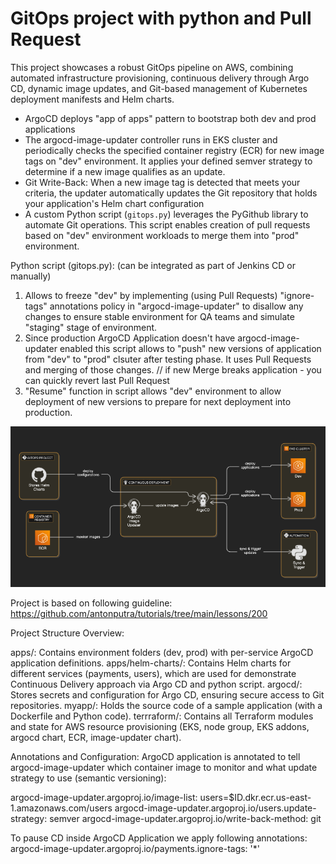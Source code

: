 # GitOps project with python and Pull Request 

This project showcases a robust GitOps pipeline on AWS, combining automated infrastructure provisioning, continuous delivery through Argo CD, dynamic image updates, and Git-based management of Kubernetes deployment manifests and Helm charts. 

- ArgoCD deploys "app of apps" pattern to bootstrap both dev and prod applications
- The argocd-image-updater controller runs in EKS cluster and periodically checks the specified container registry (ECR) for new image tags on "dev" environment. It applies your defined semver strategy to determine if a new image qualifies as an update.
- Git Write-Back: When a new image tag is detected that meets your criteria, the updater automatically updates the Git repository that holds your application's Helm chart configuration
- A custom Python script (`gitops.py`) leverages the PyGithub library to automate Git operations. This script enables creation of pull requests based on "dev" environment workloads to merge them into "prod" environment. 

Python script (gitops.py): (can be integrated as part of Jenkins CD or manually)
1. Allows to freeze "dev" by implementing (using Pull Requests) "ignore-tags" annotations policy in "argocd-image-updater" to disallow any changes to ensure stable environment for QA teams and simulate "staging" stage of environment.
2. Since production ArgoCD Application doesn't have argocd-image-updater enabled this script allows to "push" new versions of application from "dev" to "prod" clsuter after testing phase. It uses Pull Requests and merging of those changes.
// if new Merge breaks application - you can quickly revert last Pull Request
3. "Resume" function in script allows "dev" environment to allow deployment of new versions to prepare for next deployment into production.


![GitOps via ArgoCD](gitops.png)


Project is based on following guideline:
https://github.com/antonputra/tutorials/tree/main/lessons/200

Project Structure Overview:

apps/: Contains environment folders (dev, prod) with per-service ArgoCD application definitions.
apps/helm-charts/: Contains Helm charts for different services (payments, users), which are used for demonstrate Continuous Delivery approach via Argo CD and python script.
argocd/: Stores secrets and configuration for Argo CD, ensuring secure access to Git repositories.
myapp/: Holds the source code of a sample application (with a Dockerfile and Python code).
terrraform/: Contains all Terraform modules and state for AWS resource provisioning (EKS, node group, EKS addons, argocd chart, ECR, image-updater chart).


Annotations and Configuration:
ArgoCD application is annotated to tell argocd-image-updater which container image to monitor and what update strategy to use (semantic versioning):

argocd-image-updater.argoproj.io/image-list: users=$ID.dkr.ecr.us-east-1.amazonaws.com/users
argocd-image-updater.argoproj.io/users.update-strategy: semver
argocd-image-updater.argoproj.io/write-back-method: git

To pause CD inside ArgoCD Application we apply following annotations:
argocd-image-updater.argoproj.io/payments.ignore-tags: '*'
